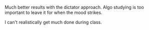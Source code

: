 Much better results with the dictator approach. Algo studying is too important
to leave it for when the mood strikes.

I can't realistically get much done during class.
